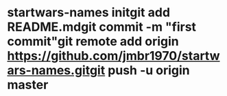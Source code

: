 # startwars-names  initgit add README.mdgit commit -m "first commit"git remote add origin https://github.com/jmbr1970/startwars-names.gitgit push -u origin master
